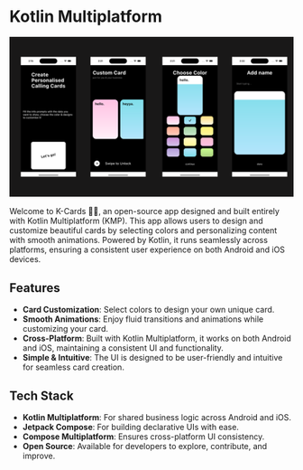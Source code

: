 # Kotlin Multiplatform

![AniKot](https://raw.githubusercontent.com/yeshuwahane/kmp-cards/main/kardcs.png)

Welcome to K-Cards 🎨✨, an open-source app designed and built entirely with Kotlin Multiplatform (KMP). 
This app allows users to design and customize beautiful cards by selecting colors and personalizing content with smooth animations.
Powered by Kotlin, it runs seamlessly across platforms, ensuring a consistent user experience on both Android and iOS devices.


## Features

- **Card Customization**: Select colors to design your own unique card.
- **Smooth Animations**: Enjoy fluid transitions and animations while customizing your card.
- **Cross-Platform**: Built with Kotlin Multiplatform, it works on both Android and iOS, maintaining a consistent UI and functionality.
- **Simple & Intuitive**: The UI is designed to be user-friendly and intuitive for seamless card creation.


## Tech Stack

- **Kotlin Multiplatform**: For shared business logic across Android and iOS.
- **Jetpack Compose**: For building declarative UIs with ease.
- **Compose Multiplatform**: Ensures cross-platform UI consistency.
- **Open Source**: Available for developers to explore, contribute, and improve.


